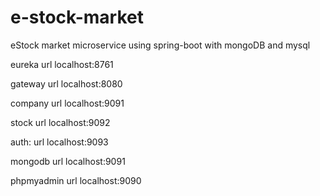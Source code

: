 # e-stock-market
eStock market microservice using spring-boot with mongoDB and mysql

eureka
url localhost:8761

gateway 
url localhost:8080

company
url localhost:9091

stock 
url localhost:9092

auth:
url localhost:9093

mongodb 
url localhost:9091

phpmyadmin
url localhost:9090


